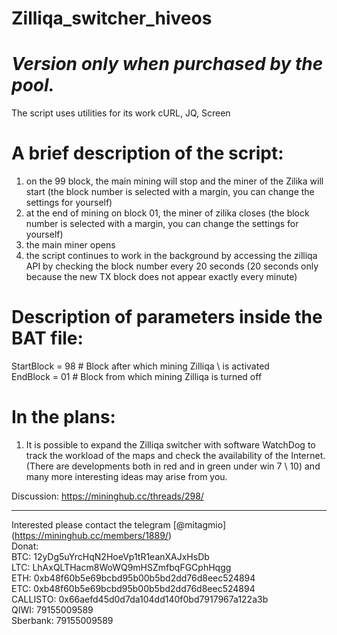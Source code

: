 
# Zilliqa_switcher_hiveos
# *Version only when purchased by the pool.*

The script uses utilities for its work cURL, JQ, Screen

# A brief description of the script:
1) on the 99 block, the main mining will stop and the miner of the Zilika will start (the block number is selected with a margin, you can change the settings for yourself) 
2) at the end of mining on block 01, the miner of zilika closes (the block number is selected with a margin, you can change the settings for yourself) 
3) the main miner opens
4) the script continues to work in the background by accessing the zilliqa API by checking the block number every 20 seconds (20 seconds only because the new TX block does not appear exactly every minute)

# Description of parameters inside the BAT file:

StartBlock = 98 # Block after which mining Zilliqa \ is activated\
EndBlock = 01 # Block from which mining Zilliqa is turned off

# In the plans:
1) It is possible to expand the Zilliqa switcher with software WatchDog to track the workload of the maps and check the availability of the Internet. 
(There are developments both in red and in green under win 7 \ 10) 
and many more interesting ideas may arise from you.

Discussion: <https://mininghub.cc/threads/298/>

-------------------------------------------------- ------------ 
Interested please contact the telegram [@mitagmio] (https://mininghub.cc/members/1889/)\
Donat:\
BTC: 12yDg5uYrcHqN2HoeVp1tR1eanXAJxHsDb\
LTC: LhAxQLTHacm8WoWQ9mHSZmfbqFGCphHqgg\
ETH: 0xb48f60b5e69bcbd95b00b5bd2dd76d8eec524894\
ETC: 0xb48f60b5e69bcbd95b00b5bd2dd76d8eec524894\
CALLISTO: 0x66aefd45d0d7da104dd140f0bd7917967a122a3b
\
QIWI: 79155009589\
Sberbank: 79155009589
